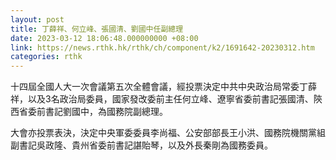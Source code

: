 ```yaml
---
layout: post
title: 丁薛祥、何立峰、張國清、劉國中任副總理
date: 2023-03-12 18:06:48.000000000 +08:00
link: https://news.rthk.hk/rthk/ch/component/k2/1691642-20230312.htm
categories: rthk
---
```


十四屆全國人大一次會議第五次全體會議，經投票決定中共中央政治局常委丁薛祥，以及3名政治局委員，國家發改委前主任何立峰、遼寧省委前書記張國清、陝西省委前書記劉國中，為國務院副總理。

大會亦投票表決，決定中央軍委委員李尚福、公安部部長王小洪、國務院機關黨組副書記吳政隆、貴州省委前書記諶貽琴，以及外長秦剛為國務委員。

